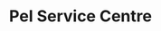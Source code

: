 ---
title: "Pel Service Centre"
url: /karachi/pel-service-centre-dr-adeeb-rizvi-road/
shop: electronics
---